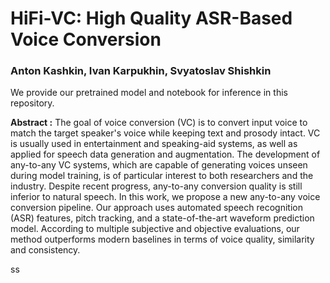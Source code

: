 # HiFi-VC: High Quality ASR-Based Voice Conversion

### Anton Kashkin, Ivan Karpukhin, Svyatoslav Shishkin

We provide our pretrained model and notebook for inference in this repository.

**Abstract :**
The goal of voice conversion (VC) is to convert input voice to match the target speaker's voice while keeping text and prosody intact. VC is usually used in entertainment and speaking-aid systems, as well as applied for speech data generation and augmentation. The development of any-to-any VC systems, which are capable of generating voices unseen during model training, is of particular interest to both researchers and the industry. Despite recent progress, any-to-any conversion quality is still inferior to natural speech.
In this work, we propose a new any-to-any voice conversion pipeline. Our approach uses automated speech recognition (ASR) features, pitch tracking, and a state-of-the-art waveform prediction model. According to multiple subjective and objective evaluations, our method outperforms modern baselines in terms of voice quality, similarity and consistency.

ss